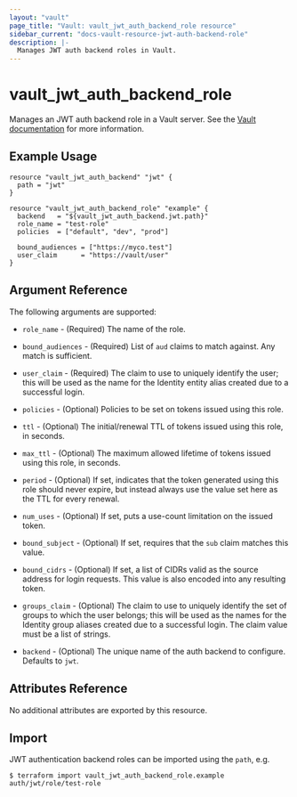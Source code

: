```yaml
---
layout: "vault"
page_title: "Vault: vault_jwt_auth_backend_role resource"
sidebar_current: "docs-vault-resource-jwt-auth-backend-role"
description: |-
  Manages JWT auth backend roles in Vault.
---
```


# vault\_jwt\_auth\_backend\_role

Manages an JWT auth backend role in a Vault server. See the [Vault
documentation](https://www.vaultproject.io/docs/auth/jwt.html) for more
information.

## Example Usage

```hcl
resource "vault_jwt_auth_backend" "jwt" {
  path = "jwt"
}

resource "vault_jwt_auth_backend_role" "example" {
  backend   = "${vault_jwt_auth_backend.jwt.path}"
  role_name = "test-role"
  policies  = ["default", "dev", "prod"]

  bound_audiences = ["https://myco.test"]
  user_claim      = "https://vault/user"
}
```

## Argument Reference

The following arguments are supported:

* `role_name` - (Required) The name of the role.

* `bound_audiences` - (Required) List of `aud` claims to match
  against. Any match is sufficient.

* `user_claim` - (Required) The claim to use to uniquely identify
  the user; this will be used as the name for the Identity entity alias created
  due to a successful login.

* `policies` - (Optional) Policies to be set on tokens issued using this role.

* `ttl` - (Optional) The initial/renewal TTL of tokens issued using this role,
  in seconds.

* `max_ttl` - (Optional) The maximum allowed lifetime of tokens issued using
  this role, in seconds.

* `period` - (Optional) If set, indicates that the token generated
  using this role should never expire, but instead always use the value set
  here as the TTL for every renewal. 

* `num_uses` - (Optional) If set, puts a use-count limitation on the issued
  token.

* `bound_subject` - (Optional) If set, requires that the `sub` claim matches
  this value.

* `bound_cidrs` - (Optional) If set, a list of CIDRs valid as the source 
  address for login requests. This value is also encoded into any resulting
  token.

* `groups_claim` - (Optional) The claim to use to uniquely identify
  the set of groups to which the user belongs; this will be used as the names
  for the Identity group aliases created due to a successful login. The claim
  value must be a list of strings.

* `backend` - (Optional) The unique name of the auth backend to configure.
  Defaults to `jwt`.

## Attributes Reference

No additional attributes are exported by this resource.

## Import

JWT authentication backend roles can be imported using the `path`, e.g.

```
$ terraform import vault_jwt_auth_backend_role.example auth/jwt/role/test-role
```
